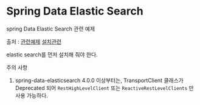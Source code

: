 # Spring Data Elastic Search 

spring Data Elastic Search 관련 예제

출처 : [관련예제](https://juntcom.tistory.com/137)
  [설치관련](https://crynut84.github.io/)

elastic search를 먼저 설치해 줘야 한다.  

주의 사항
1. spring-data-elasticsearch 4.0.0 이상부터는,
   TransportClient 클래스가 Deprecated 되어 `RestHighLevelClient` 또는 `ReactiveRestLevelClients` 만 사용 가능하다.
   